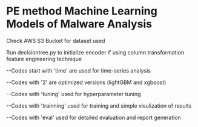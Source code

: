 # PE method Machine Learning Models of Malware Analysis
Check AWS S3 Bucket for dataset used

Run decisiontree.py to initialize encoder if using column transformation feature engineering technique

--Codes start with 'time' are used for time-series analysis

--Codes with '2' are optimized versions (lightGBM and xgboost)

--Codes with 'tuning' used for hyperparameter tuning

--Codes with 'trainning' used for training and simple visulization of results

--Codes with 'eval' used for detailed evaluation and report generation
